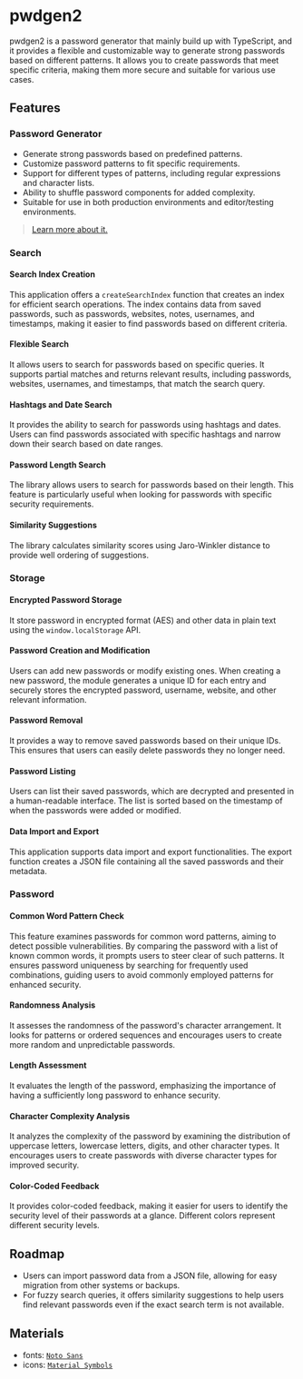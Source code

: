 # pwdgen2
pwdgen2 is a password generator that mainly build up with TypeScript, and it provides a flexible and customizable way to generate strong passwords based on different patterns. It allows you to create passwords that meet specific criteria, making them more secure and suitable for various use cases.
## Features
### Password Generator
- Generate strong passwords based on predefined patterns.
- Customize password patterns to fit specific requirements.
- Support for different types of patterns, including regular expressions and character lists.
- Ability to shuffle password components for added complexity.
- Suitable for use in both production environments and editor/testing environments.
> [Learn more about it.](https://github.com/EricHsia7/pwdgen2/blob/main/pattern_docs/chapter1.md)

### Search
#### Search Index Creation

This application offers a `createSearchIndex` function that creates an index for efficient search operations. The index contains data from saved passwords, such as passwords, websites, notes, usernames, and timestamps, making it easier to find passwords based on different criteria.


#### Flexible Search

It allows users to search for passwords based on specific queries. It supports partial matches and returns relevant results, including passwords, websites, usernames, and timestamps, that match the search query.


#### Hashtags and Date Search

It provides the ability to search for passwords using hashtags and dates. Users can find passwords associated with specific hashtags and narrow down their search based on date ranges.


#### Password Length Search

The library allows users to search for passwords based on their length. This feature is particularly useful when looking for passwords with specific security requirements.


#### Similarity Suggestions

The library calculates similarity scores using Jaro-Winkler distance to provide well ordering of suggestions.

### Storage

#### Encrypted Password Storage

It store password in encrypted format (AES) and other data in plain text using the `window.localStorage` API. 


#### Password Creation and Modification

Users can add new passwords or modify existing ones. When creating a new password, the module generates a unique ID for each entry and securely stores the encrypted password, username, website, and other relevant information.


#### Password Removal

It provides a way to remove saved passwords based on their unique IDs. This ensures that users can easily delete passwords they no longer need.


#### Password Listing

Users can list their saved passwords, which are decrypted and presented in a human-readable interface. The list is sorted based on the timestamp of when the passwords were added or modified.


#### Data Import and Export

This application supports data import and export functionalities. The export function creates a JSON file containing all the saved passwords and their metadata.


### Password

#### Common Word Pattern Check

This feature examines passwords for common word patterns, aiming to detect possible vulnerabilities. By comparing the password with a list of known common words, it prompts users to steer clear of such patterns. It ensures password uniqueness by searching for frequently used combinations, guiding users to avoid commonly employed patterns for enhanced security.


#### Randomness Analysis

It assesses the randomness of the password's character arrangement. It looks for patterns or ordered sequences and encourages users to create more random and unpredictable passwords.


#### Length Assessment

It evaluates the length of the password, emphasizing the importance of having a sufficiently long password to enhance security.


#### Character Complexity Analysis

It analyzes the complexity of the password by examining the distribution of uppercase letters, lowercase letters, digits, and other character types. It encourages users to create passwords with diverse character types for improved security.


#### Color-Coded Feedback

It provides color-coded feedback, making it easier for users to identify the security level of their passwords at a glance. Different colors represent different security levels.


## Roadmap
- Users can import password data from a JSON file, allowing for easy migration from other systems or backups.
- For fuzzy search queries, it offers similarity suggestions to help users find relevant passwords even if the exact search term is not available. 


## Materials
* fonts: [`Noto Sans`](https://fonts.google.com/noto/specimen/Noto+Sans)
* icons: [`Material Symbols`](https://fonts.google.com/icons)